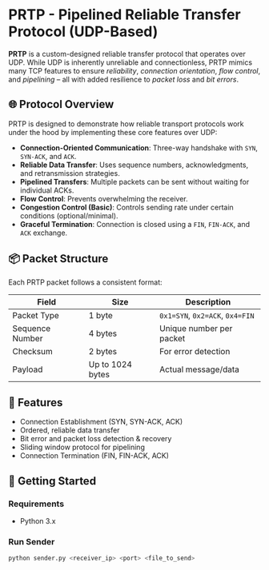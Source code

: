 # PRTP - Pipelined Reliable Transfer Protocol (UDP-Based)

**PRTP** is a custom-designed reliable transfer protocol that operates over UDP. While UDP is inherently unreliable and connectionless, PRTP mimics many TCP features to ensure *reliability*, *connection orientation*, *flow control*, and *pipelining* – all with added resilience to *packet loss* and *bit errors*.

## 🌐 Protocol Overview

PRTP is designed to demonstrate how reliable transport protocols work under the hood by implementing these core features over UDP:

- **Connection-Oriented Communication**: Three-way handshake with `SYN`, `SYN-ACK`, and `ACK`.
- **Reliable Data Transfer**: Uses sequence numbers, acknowledgments, and retransmission strategies.
- **Pipelined Transfers**: Multiple packets can be sent without waiting for individual ACKs.
- **Flow Control**: Prevents overwhelming the receiver.
- **Congestion Control (Basic)**: Controls sending rate under certain conditions (optional/minimal).
- **Graceful Termination**: Connection is closed using a `FIN`, `FIN-ACK`, and `ACK` exchange.

## 📦 Packet Structure

Each PRTP packet follows a consistent format:

| Field            | Size        | Description                                 |
|------------------|-------------|---------------------------------------------|
| Packet Type      | 1 byte      | `0x1=SYN`, `0x2=ACK`, `0x4=FIN`             |
| Sequence Number  | 4 bytes     | Unique number per packet                    |
| Checksum         | 2 bytes     | For error detection                         |
| Payload          | Up to 1024 bytes | Actual message/data                        |

## 🧩 Features

- Connection Establishment (SYN, SYN-ACK, ACK)
- Ordered, reliable data transfer
- Bit error and packet loss detection & recovery
- Sliding window protocol for pipelining
- Connection Termination (FIN, FIN-ACK, ACK)

## 🚀 Getting Started

### Requirements

- Python 3.x

### Run Sender

```bash
python sender.py <receiver_ip> <port> <file_to_send>
